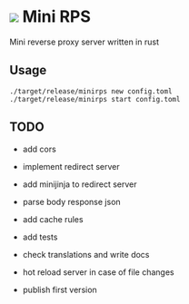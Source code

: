 # ![](assets/favicon.ico)  Mini RPS
Mini reverse proxy server written in rust

## Usage
```
./target/release/minirps new config.toml
./target/release/minirps start config.toml
```

## TODO
 - add cors

 - implement redirect server
 - add minijinja to redirect server
 - parse body response json

 - add cache rules
 - add tests
 - check translations and write docs
 - hot reload server in case of file changes
 - publish first version
